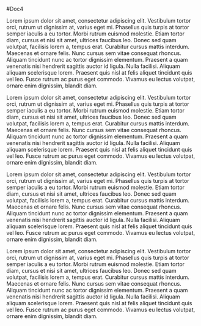 #Doc4

Lorem ipsum dolor sit amet, consectetur adipiscing elit. Vestibulum tortor orci, rutrum ut dignissim at, varius eget mi. Phasellus quis turpis at tortor semper iaculis a eu tortor. Morbi rutrum euismod molestie. Etiam tortor diam, cursus et nisi sit amet, ultrices faucibus leo. Donec sed quam volutpat, facilisis lorem a, tempus erat. Curabitur cursus mattis interdum. Maecenas et ornare felis. Nunc cursus sem vitae consequat rhoncus. Aliquam tincidunt nunc ac tortor dignissim elementum. Praesent a quam venenatis nisi hendrerit sagittis auctor id ligula. Nulla facilisi. Aliquam aliquam scelerisque lorem. Praesent quis nisl at felis aliquet tincidunt quis vel leo. Fusce rutrum ac purus eget commodo. Vivamus eu lectus volutpat, ornare enim dignissim, blandit diam.

Lorem ipsum dolor sit amet, consectetur adipiscing elit. Vestibulum tortor orci, rutrum ut dignissim at, varius eget mi. Phasellus quis turpis at tortor semper iaculis a eu tortor. Morbi rutrum euismod molestie. Etiam tortor diam, cursus et nisi sit amet, ultrices faucibus leo. Donec sed quam volutpat, facilisis lorem a, tempus erat. Curabitur cursus mattis interdum. Maecenas et ornare felis. Nunc cursus sem vitae consequat rhoncus. Aliquam tincidunt nunc ac tortor dignissim elementum. Praesent a quam venenatis nisi hendrerit sagittis auctor id ligula. Nulla facilisi. Aliquam aliquam scelerisque lorem. Praesent quis nisl at felis aliquet tincidunt quis vel leo. Fusce rutrum ac purus eget commodo. Vivamus eu lectus volutpat, ornare enim dignissim, blandit diam.

Lorem ipsum dolor sit amet, consectetur adipiscing elit. Vestibulum tortor orci, rutrum ut dignissim at, varius eget mi. Phasellus quis turpis at tortor semper iaculis a eu tortor. Morbi rutrum euismod molestie. Etiam tortor diam, cursus et nisi sit amet, ultrices faucibus leo. Donec sed quam volutpat, facilisis lorem a, tempus erat. Curabitur cursus mattis interdum. Maecenas et ornare felis. Nunc cursus sem vitae consequat rhoncus. Aliquam tincidunt nunc ac tortor dignissim elementum. Praesent a quam venenatis nisi hendrerit sagittis auctor id ligula. Nulla facilisi. Aliquam aliquam scelerisque lorem. Praesent quis nisl at felis aliquet tincidunt quis vel leo. Fusce rutrum ac purus eget commodo. Vivamus eu lectus volutpat, ornare enim dignissim, blandit diam.

Lorem ipsum dolor sit amet, consectetur adipiscing elit. Vestibulum tortor orci, rutrum ut dignissim at, varius eget mi. Phasellus quis turpis at tortor semper iaculis a eu tortor. Morbi rutrum euismod molestie. Etiam tortor diam, cursus et nisi sit amet, ultrices faucibus leo. Donec sed quam volutpat, facilisis lorem a, tempus erat. Curabitur cursus mattis interdum. Maecenas et ornare felis. Nunc cursus sem vitae consequat rhoncus. Aliquam tincidunt nunc ac tortor dignissim elementum. Praesent a quam venenatis nisi hendrerit sagittis auctor id ligula. Nulla facilisi. Aliquam aliquam scelerisque lorem. Praesent quis nisl at felis aliquet tincidunt quis vel leo. Fusce rutrum ac purus eget commodo. Vivamus eu lectus volutpat, ornare enim dignissim, blandit diam.